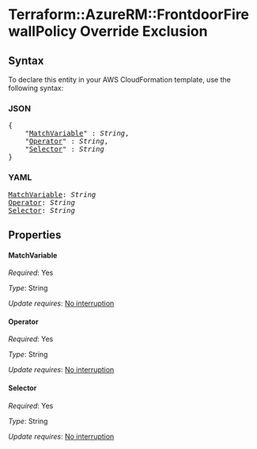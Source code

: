 # Terraform::AzureRM::FrontdoorFirewallPolicy Override Exclusion

## Syntax

To declare this entity in your AWS CloudFormation template, use the following syntax:

### JSON

<pre>
{
    "<a href="#matchvariable" title="MatchVariable">MatchVariable</a>" : <i>String</i>,
    "<a href="#operator" title="Operator">Operator</a>" : <i>String</i>,
    "<a href="#selector" title="Selector">Selector</a>" : <i>String</i>
}
</pre>

### YAML

<pre>
<a href="#matchvariable" title="MatchVariable">MatchVariable</a>: <i>String</i>
<a href="#operator" title="Operator">Operator</a>: <i>String</i>
<a href="#selector" title="Selector">Selector</a>: <i>String</i>
</pre>

## Properties

#### MatchVariable

_Required_: Yes

_Type_: String

_Update requires_: [No interruption](https://docs.aws.amazon.com/AWSCloudFormation/latest/UserGuide/using-cfn-updating-stacks-update-behaviors.html#update-no-interrupt)

#### Operator

_Required_: Yes

_Type_: String

_Update requires_: [No interruption](https://docs.aws.amazon.com/AWSCloudFormation/latest/UserGuide/using-cfn-updating-stacks-update-behaviors.html#update-no-interrupt)

#### Selector

_Required_: Yes

_Type_: String

_Update requires_: [No interruption](https://docs.aws.amazon.com/AWSCloudFormation/latest/UserGuide/using-cfn-updating-stacks-update-behaviors.html#update-no-interrupt)

